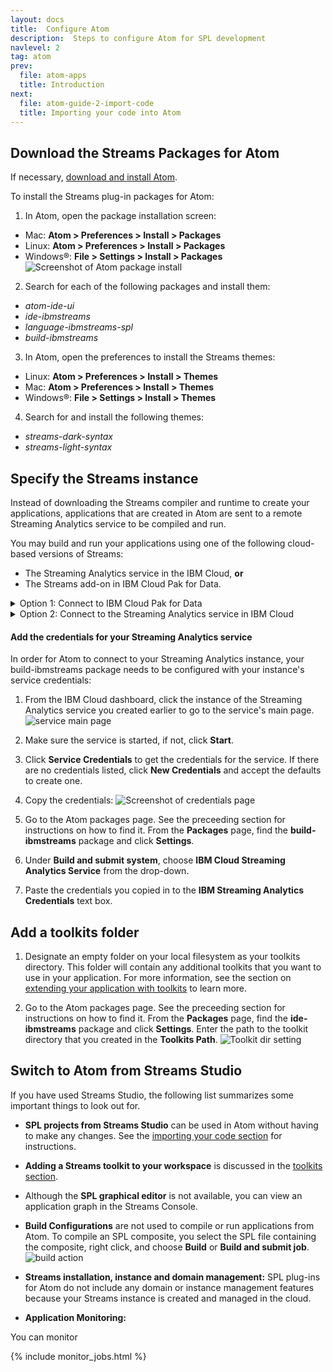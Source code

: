 ```yaml
---
layout: docs
title:  Configure Atom
description:  Steps to configure Atom for SPL development
navlevel: 2
tag: atom
prev:
  file: atom-apps
  title: Introduction
next:
  file: atom-guide-2-import-code
  title: Importing your code into Atom
---
```




Download the Streams Packages for Atom
--------------------------------------

If necessary, [download and install Atom](https://atom.io).

To install the Streams plug-in packages for Atom:

1. In Atom, open the package installation screen:
  * Mac: **Atom > Preferences > Install > Packages**
  * Linux: **Atom > Preferences > Install > Packages**
  * Windows&reg;: **File > Settings > Install > Packages**
    ![Screenshot of Atom package install](/streamsx.documentation/images/atom/jpg/install-package.jpg)

2. Search for each of the following packages and install them:
* _atom-ide-ui_
* _ide-ibmstreams_
* _language-ibmstreams-spl_
* _build-ibmstreams_

3. In Atom, open the preferences to install the Streams themes:
  * Linux: **Atom > Preferences > Install > Themes**
  * Mac: **Atom > Preferences > Install > Themes**
  * Windows&reg;: **File > Settings > Install > Themes**

4. Search for and install the following themes:
  * _streams-dark-syntax_
  * _streams-light-syntax_



Specify the Streams instance  
---------------------

Instead of downloading the Streams compiler and runtime to create your applications, applications that are created in Atom are sent to a remote Streaming Analytics service to be compiled and run.

You may build and run your applications using one of the following cloud-based versions of Streams:
 - The Streaming Analytics service in the IBM Cloud, **or**
 - The Streams add-on in IBM Cloud Pak for Data.

<details>
<summary>Option 1: Connect to IBM Cloud Pak for Data</summary>

A provisioned IBM Streams add-on is required.
If you need to provision an add-on, follow the steps in the [Streams add-on documentation](https://www.ibm.com/support/knowledgecenter/SSQNUZ_current/com.ibm.icpdata.doc/streams/intro.html).

1. Copy the URL of your IBM Cloud Pak for Data installation. This is the URL used to access the IBM Cloud Pak for Data environment in your browser. It should be of the form `https://10.36.210.214:[port]`.
2. Go to the Atom packages page. See the preceeding section for instructions on how to find it. Find the **build-ibmstreams** package and click **Settings**.
4. Under **Build and submit system**, choose **IBM Cloud Pak for Data Streams add-on** from the drop-down.
5. Paste the URL from step 1 in the box labelled  **IBM Cloud Pak for Data url**.

</details>
<details>

<summary>Option 2: Connect to the Streaming Analytics service in IBM Cloud</summary>

If you already have an instance of Streaming Analytics service in [IBM Cloud](https://cloud.ibm.com/), make sure that it is started and running.

To create a new instance of the Streaming Analytics service, you need to complete the following steps:
1. Go to the [IBM Cloud web portal](https://cloud.ibm.com/) and sign in (or sign up for a free account).
2. Go to the [Streaming Analytics service](https://console.bluemix.net/catalog/services/streaming-analytics) page within the Catalog.
3. Enter the service name and then click **Create** to set up your service. The service dashboard opens and your service starts automatically. The service name appears as the title of the service dashboard.

</details>

#### Add the credentials for your Streaming Analytics service
In order for Atom to connect to your Streaming Analytics instance, your build-ibmstreams package needs to be configured with your instance's service credentials:

1. From the IBM Cloud dashboard, click the instance of the Streaming Analytics service you created earlier to go to the service's main page.
  ![service main page](/streamsx.documentation/images/atom/jpg/sa-manage-page.jpg)

2. Make sure the service is started, if not, click **Start**.

3. Click **Service Credentials** to get the credentials for the service.  If there are no credentials listed, click **New Credentials** and accept the defaults to create one.

4. Copy the credentials:
  ![Screenshot of credentials page](/streamsx.documentation/images/atom/jpg/creds.jpg)
5. Go to the Atom packages page. See the preceeding section for instructions on how to find it. From the **Packages** page, find the **build-ibmstreams** package and click **Settings**.
6. Under **Build and submit system**, choose **IBM Cloud Streaming Analytics Service** from the drop-down.
7. Paste the credentials you copied in to the **IBM Streaming Analytics Credentials** text box.

Add a toolkits folder
---------------------

1. Designate an empty folder on your local filesystem as your toolkits directory. This folder will contain any additional toolkits that you want to use in your application. For more information, see the section on [extending your application with toolkits](/streamsx.documentation/docs/spl/atom/atom-guide-6-toolkits) to learn more.

2. Go to the Atom packages page. See the preceeding section for instructions on how to find it. From the **Packages** page, find the **ide-ibmstreams** package and click **Settings**. Enter the path to the toolkit directory that you created in the **Toolkits Path**.
    ![Toolkit dir setting](/streamsx.documentation/images/atom/jpg/toolkit-dir.jpg)

Switch to Atom from  Streams Studio
-----------------------------------------
If you have used Streams Studio, the following list summarizes some important things to look out for.

- **SPL projects from Streams Studio** can be used in Atom without having to make any changes. See the [importing your code section](/streamsx.documentation/docs/spl/atom/atom-guide-2-import-code/) for instructions.

- **Adding a Streams toolkit to your workspace** is discussed in the [toolkits section](/streamsx.documentation/docs/spl/atom/atom-guide-6-toolkits/).

- Although the **SPL graphical editor** is not available, you can view an application graph in the Streams Console.

- **Build Configurations** are not used to compile or run applications from Atom. To compile an SPL composite, you select the SPL file containing the composite, right click, and choose **Build** or **Build and submit job**.
    ![build action](/streamsx.documentation/images/atom/jpg/build-submit.png)

- **Streams installation, instance and domain management:** SPL plug-ins for Atom do not include any domain or instance management features because your Streams instance is created and managed in the cloud.

- **Application Monitoring:** 

You can monitor 

{% include monitor_jobs.html %}
